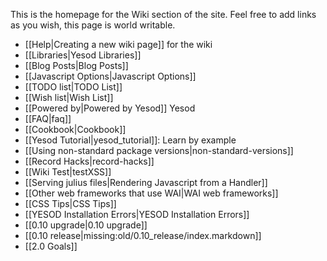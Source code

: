 This is the homepage for the Wiki section of the site. Feel free to add links as you wish, this page is world writable.

* [[Help|Creating a new wiki page]] for the wiki
* [[Libraries|Yesod Libraries]]
* [[Blog Posts|Blog Posts]]
* [[Javascript Options|Javascript Options]]
* [[TODO list|TODO List]]
* [[Wish list|Wish List]]
* [[Powered by|Powered by Yesod]] Yesod
* [[FAQ|faq]]
* [[Cookbook|Cookbook]]
* [[Yesod Tutorial|yesod_tutorial]]: Learn by example
* [[Using non-standard package versions|non-standard-versions]]
* [[Record Hacks|record-hacks]]
* [[Wiki Test|testXSS]]
* [[Serving julius files|Rendering Javascript from a Handler]]
* [[Other web frameworks that use WAI|WAI web frameworks]]
* [[CSS Tips|CSS Tips]]
* [[YESOD Installation Errors|YESOD Installation Errors]]
* [[0.10 upgrade|0.10 upgrade]]
* [[0.10 release|missing:old/0.10_release/index.markdown]]
* [[2.0 Goals]]
